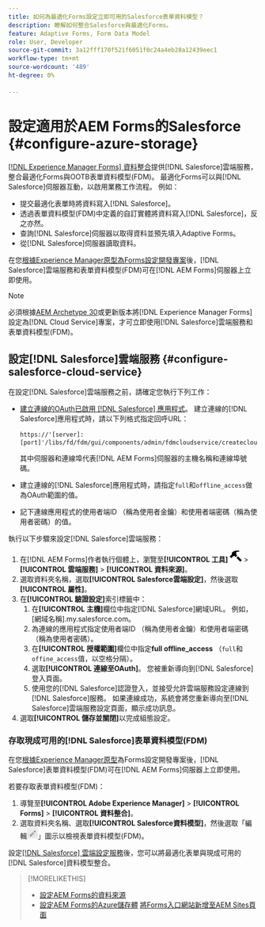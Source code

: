 ```yaml
---
title: 如何為最適化Forms設定立即可用的Salesforce表單資料模型？
description: 瞭解如何整合Salesforce與最適化Forms。
feature: Adaptive Forms, Form Data Model
role: User, Developer
source-git-commit: 3a12fff170f521f6051f0c24a4eb28a12439eec1
workflow-type: tm+mt
source-wordcount: '489'
ht-degree: 0%

---
```



# 設定適用於AEM Forms的Salesforce {#configure-azure-storage}

[[!DNL Experience Manager Forms] 資料整合](data-integration.md)提供[!DNL Salesforce]雲端服務，整合最適化Forms與OOTB表單資料模型(FDM)。 最適化Forms可以與[!DNL Salesforce]伺服器互動，以啟用業務工作流程。 例如：

* 提交最適化表單時將資料寫入[!DNL Salesforce]。
* 透過表單資料模型(FDM)中定義的自訂實體將資料寫入[!DNL Salesforce]，反之亦然。
* 查詢[!DNL Salesforce]伺服器以取得資料並預先填入Adaptive Forms。
* 從[!DNL Salesforce]伺服器讀取資料。

在您[根據Experience Manager原型為Forms設定開發專案](setup-local-development-environment.md#forms-cloud-service-local-development-environment)後，[!DNL Salesforce]雲端服務和表單資料模型(FDM)可在[!DNL AEM Forms]伺服器上立即使用。

>[!NOTE]
>
>必須根據[AEM Archetype 30](https://github.com/adobe/aem-project-archetype/releases/tag/aem-project-archetype-30)或更新版本將[!DNL Experience Manager Forms]設定為[!DNL Cloud Service]專案，才可立即使用[!DNL Salesforce]雲端服務和表單資料模型(FDM)。

## 設定[!DNL Salesforce]雲端服務 {#configure-salesforce-cloud-service}

在設定[!DNL Salesforce]雲端服務之前，請確定您執行下列工作：

* [建立連線的OAuth已啟用 [!DNL Salesforce] 應用程式](https://help.salesforce.com/s/articleView?id=sf.connected_app_create_api_integration.htm&type=5)。 建立連線的[!DNL Salesforce]應用程式時，請以下列格式指定回呼URL：

  ```
  https://'[server]:[port]'/libs/fd/fdm/gui/components/admin/fdmcloudservice/createcloudconfigwizard/cloudservices.html
  ```

  其中伺服器和連線埠代表[!DNL AEM Forms]伺服器的主機名稱和連線埠號碼。

* 建立連線的[!DNL Salesforce]應用程式時，請指定`full`和`offline_access`做為OAuth範圍的值。

* 記下連線應用程式的使用者端ID （稱為使用者金鑰）和使用者端密碼（稱為使用者密碼）的值。

執行以下步驟來設定[!DNL Salesforce]雲端服務：

1. 在[!DNL AEM Forms]作者執行個體上，瀏覽至&#x200B;**[!UICONTROL 工具]** ![槌子](assets/hammer.png) > **[!UICONTROL 雲端服務]** > **[!UICONTROL 資料來源]**。
2. 選取資料夾名稱，選取&#x200B;**[!UICONTROL Salesforce雲端設定]**，然後選取&#x200B;**[!UICONTROL 屬性]**。
3. 在&#x200B;**[!UICONTROL 驗證設定]**&#x200B;索引標籤中：
   1. 在&#x200B;**[!UICONTROL 主機]**&#x200B;欄位中指定[!DNL Salesforce]網域URL。 例如，[網域名稱].my.salesforce.com。
   2. 為連線的應用程式指定使用者端ID （稱為使用者金鑰）和使用者端密碼（稱為使用者密碼）。
   3. 在&#x200B;**[!UICONTROL 授權範圍]**&#x200B;欄位中指定&#x200B;**full offline_access** （`full`和`offine_access`值，以空格分隔）。
   4. 選取&#x200B;**[!UICONTROL 連線至OAuth]**。 您被重新導向到[!DNL Salesforce]登入頁面。
   5. 使用您的[!DNL Salesforce]認證登入，並接受允許雲端服務設定連線到[!DNL Salesforce]服務。 如果連線成功，系統會將您重新導向至[!DNL Salesforce]雲端服務設定頁面，顯示成功訊息。
4. 選取&#x200B;**[!UICONTROL 儲存並關閉]**&#x200B;以完成組態設定。

### 存取現成可用的[!DNL Salesforce]表單資料模型(FDM)

在您[根據Experience Manager原型](setup-local-development-environment.md#forms-cloud-service-local-development-environment)為Forms設定開發專案後，[!DNL Salesforce]表單資料模型(FDM)可在[!DNL AEM Forms]伺服器上立即使用。

若要存取表單資料模型(FDM)：
1. 導覽至&#x200B;**[!UICONTROL Adobe Experience Manager]** > **[!UICONTROL Forms]** > **[!UICONTROL 資料整合]**。
1. 選取資料夾名稱、選取&#x200B;**[!UICONTROL Salesforce資料模型]**，然後選取「編輯![編輯](assets/edit.png)」圖示以檢視表單資料模型(FDM)。

設定[[!DNL Salesforce] 雲端設定服務](#configure-salesforce-cloud-service)後，您可以將最適化表單與現成可用的[!DNL Salesforce]資料模型整合。

>[!MORELIKETHIS]
>
>* [設定AEM Forms的資料來源](/help/forms/configure-data-sources.md)
>* [設定AEM Forms的Azure儲存體](/help/forms/configure-azure-storage.md)
>  [將Forms入口網站新增至AEM Sites頁面](/help/forms/configure-forms-portal.md)
